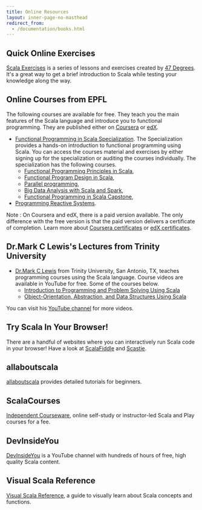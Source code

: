 ```yaml
---
title: Online Resources
layout: inner-page-no-masthead
redirect_from:
  - /documentation/books.html
---
```


## Quick Online Exercises
[Scala Exercises](https://www.scala-exercises.org/) is a series of lessons and exercises created by [47 Degrees](https://www.47deg.com/). It's a great way to get a brief introduction to Scala while testing your knowledge along the way.

## Online Courses from EPFL

The following courses are available for free. They teach you the main features of the Scala language and introduce you
to functional programming. They are published either on [Coursera](https://www.coursera.org) or [edX](https://www.edx.org).

 * [Functional Programming in Scala Specialization](https://www.coursera.org/specializations/scala).
   The Specialization provides a hands-on introduction to functional programming using Scala. You can access the courses
   material and exercises by either signing up for the specialization or auditing the courses individually. The
   specialization has the following courses.
    * [Functional Programming Principles in Scala](https://www.coursera.org/learn/progfun1),
    * [Functional Program Design in Scala](https://www.coursera.org/learn/progfun2),
    * [Parallel programming](https://www.coursera.org/learn/parprog1),
    * [Big Data Analysis with Scala and Spark](https://www.coursera.org/learn/scala-spark-big-data),
    * [Functional Programming in Scala Capstone](https://www.coursera.org/learn/scala-capstone),
 * [Programming Reactive Systems](https://www.edx.org/course/programming-reactive-systems).

Note : On Coursera and edX, there is a paid version available. The only difference with the free version is that
the paid version delivers a certificate of completion. Learn more about
[Coursera certificates](https://learner.coursera.help/hc/en-us/articles/209819053-Get-a-Course-Certificate) or
[edX certificates](https://support.edx.org/hc/en-us/categories/115002269627-Certificates).

## Dr.Mark C Lewis's Lectures from Trinity University

 * [Dr.Mark C Lewis](https://www.cs.trinity.edu/~mlewis/) from Trinity University, San Antonio, TX, teaches programming courses using the Scala language. Course videos are available in YouTube for free. Some of the courses below.
   * [Introduction to Programming and Problem Solving Using Scala](https://www.youtube.com/playlist?list=PLLMXbkbDbVt9MIJ9DV4ps-_trOzWtphYO)
   * [Object-Orientation, Abstraction, and Data Structures Using Scala](https://www.youtube.com/playlist?list=PLLMXbkbDbVt8JLumqKj-3BlHmEXPIfR42)

 You can visit his [YouTube channel](https://www.youtube.com/user/DrMarkCLewis/featured) for more videos.


## Try Scala In Your Browser!
There are a handful of websites where you can interactively run Scala code in your browser! Have a look at [ScalaFiddle](https://scalafiddle.io/) and [Scastie](https://scastie.org/).

## allaboutscala
[allaboutscala](https://allaboutscala.com/) provides detailed tutorials for beginners.

## ScalaCourses
[Independent Courseware](https://getscala.com), online self-study or instructor-led Scala and Play courses for a fee.

## DevInsideYou
[DevInsideYou](https://youtube.com/devinsideyou) is a YouTube channel with hundreds of hours of free, high quality Scala content.

## Visual Scala Reference
[Visual Scala Reference](https://superruzafa.github.com/visual-scala-reference/), a guide to visually learn about Scala concepts and functions.
